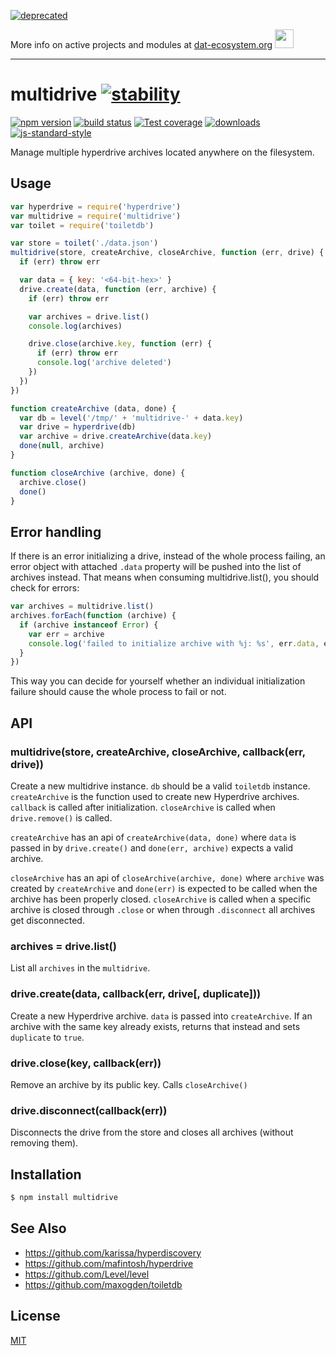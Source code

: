 [![deprecated](http://badges.github.io/stability-badges/dist/deprecated.svg)](https://dat-ecosystem.org/) 

More info on active projects and modules at [dat-ecosystem.org](https://dat-ecosystem.org/) <img src="https://i.imgur.com/qZWlO1y.jpg" width="30" height="30" /> 

---

# multidrive [![stability][0]][1]
[![npm version][2]][3] [![build status][4]][5] [![Test coverage][6]][7]
[![downloads][8]][9] [![js-standard-style][10]][11]

Manage multiple hyperdrive archives located anywhere on the filesystem.

## Usage
```js
var hyperdrive = require('hyperdrive')
var multidrive = require('multidrive')
var toilet = require('toiletdb')

var store = toilet('./data.json')
multidrive(store, createArchive, closeArchive, function (err, drive) {
  if (err) throw err

  var data = { key: '<64-bit-hex>' }
  drive.create(data, function (err, archive) {
    if (err) throw err

    var archives = drive.list()
    console.log(archives)

    drive.close(archive.key, function (err) {
      if (err) throw err
      console.log('archive deleted')
    })
  })
})

function createArchive (data, done) {
  var db = level('/tmp/' + 'multidrive-' + data.key)
  var drive = hyperdrive(db)
  var archive = drive.createArchive(data.key)
  done(null, archive)
}

function closeArchive (archive, done) {
  archive.close()
  done()
}
```

## Error handling
If there is an error initializing a drive, instead of the whole process failing, an error object with attached `.data` property will be pushed into the list of archives instead. That means when consuming multidrive.list(), you should check for errors:

```js
var archives = multidrive.list()
archives.forEach(function (archive) {
  if (archive instanceof Error) {
    var err = archive
    console.log('failed to initialize archive with %j: %s', err.data, err.message)
  }
})
```

This way you can decide for yourself whether an individual initialization failure should cause the whole process to fail or not.

## API
### multidrive(store, createArchive, closeArchive, callback(err, drive))
Create a new multidrive instance. `db` should be a valid `toiletdb` instance.
`createArchive` is the function used to create new Hyperdrive archives.
`callback` is called after initialization. `closeArchive` is called when
`drive.remove()` is called.

`createArchive` has an api of `createArchive(data, done)` where `data` is passed in
by `drive.create()` and `done(err, archive)` expects a valid archive.

`closeArchive` has an api of `closeArchive(archive, done)` where `archive` was
created by `createArchive` and `done(err)` is expected to be called when the
archive has been properly closed. `closeArchive` is called when a specific
archive is closed through `.close` or when through `.disconnect` all archives get
disconnected.

### archives = drive.list()
List all `archives` in the `multidrive`.

### drive.create(data, callback(err, drive[, duplicate]))
Create a new Hyperdrive archive. `data` is passed into `createArchive`.
If an archive with the same key already exists, returns that instead and sets
`duplicate` to `true`.

### drive.close(key, callback(err))
Remove an archive by its public key. Calls `closeArchive()`

### drive.disconnect(callback(err))
Disconnects the drive from the store and closes all archives (without removing them).

## Installation
```sh
$ npm install multidrive
```

## See Also
- https://github.com/karissa/hyperdiscovery
- https://github.com/mafintosh/hyperdrive
- https://github.com/Level/level
- https://github.com/maxogden/toiletdb

## License
[MIT](https://tldrlegal.com/license/mit-license)

[0]: https://img.shields.io/badge/stability-experimental-orange.svg?style=flat-square
[1]: https://nodejs.org/api/documentation.html#documentation_stability_index
[2]: https://img.shields.io/npm/v/multidrive.svg?style=flat-square
[3]: https://npmjs.org/package/multidrive
[4]: https://img.shields.io/travis/datproject/multidrive/master.svg?style=flat-square
[5]: https://travis-ci.org/datproject/multidrive
[6]: https://img.shields.io/codecov/c/github/datproject/multidrive/master.svg?style=flat-square
[7]: https://codecov.io/github/datproject/multidrive
[8]: http://img.shields.io/npm/dm/multidrive.svg?style=flat-square
[9]: https://npmjs.org/package/multidrive
[10]: https://img.shields.io/badge/code%20style-standard-brightgreen.svg?style=flat-square
[11]: https://github.com/feross/standard
